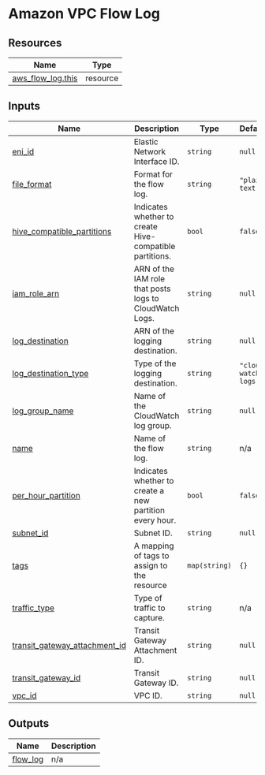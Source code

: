 # Amazon VPC Flow Log

## Resources

| Name                                                                                                      | Type     |
| --------------------------------------------------------------------------------------------------------- | -------- |
| [aws_flow_log.this](https://registry.terraform.io/providers/hashicorp/aws/latest/docs/resources/flow_log) | resource |

## Inputs

| Name                                                                                                                     | Description                                             | Type          | Default              | Required |
| ------------------------------------------------------------------------------------------------------------------------ | ------------------------------------------------------- | ------------- | -------------------- | :------: |
| <a name="input_eni_id"></a> [eni_id](#input_eni_id)                                                                      | Elastic Network Interface ID.                           | `string`      | `null`               |    no    |
| <a name="input_file_format"></a> [file_format](#input_file_format)                                                       | Format for the flow log.                                | `string`      | `"plain-text"`       |    no    |
| <a name="input_hive_compatible_partitions"></a> [hive_compatible_partitions](#input_hive_compatible_partitions)          | Indicates whether to create Hive-compatible partitions. | `bool`        | `false`              |    no    |
| <a name="input_iam_role_arn"></a> [iam_role_arn](#input_iam_role_arn)                                                    | ARN of the IAM role that posts logs to CloudWatch Logs. | `string`      | `null`               |    no    |
| <a name="input_log_destination"></a> [log_destination](#input_log_destination)                                           | ARN of the logging destination.                         | `string`      | `null`               |    no    |
| <a name="input_log_destination_type"></a> [log_destination_type](#input_log_destination_type)                            | Type of the logging destination.                        | `string`      | `"cloud-watch-logs"` |    no    |
| <a name="input_log_group_name"></a> [log_group_name](#input_log_group_name)                                              | Name of the CloudWatch log group.                       | `string`      | `null`               |    no    |
| <a name="input_name"></a> [name](#input_name)                                                                            | Name of the flow log.                                   | `string`      | n/a                  |   yes    |
| <a name="input_per_hour_partition"></a> [per_hour_partition](#input_per_hour_partition)                                  | Indicates whether to create a new partition every hour. | `bool`        | `false`              |    no    |
| <a name="input_subnet_id"></a> [subnet_id](#input_subnet_id)                                                             | Subnet ID.                                              | `string`      | `null`               |    no    |
| <a name="input_tags"></a> [tags](#input_tags)                                                                            | A mapping of tags to assign to the resource             | `map(string)` | `{}`                 |    no    |
| <a name="input_traffic_type"></a> [traffic_type](#input_traffic_type)                                                    | Type of traffic to capture.                             | `string`      | n/a                  |   yes    |
| <a name="input_transit_gateway_attachment_id"></a> [transit_gateway_attachment_id](#input_transit_gateway_attachment_id) | Transit Gateway Attachment ID.                          | `string`      | `null`               |    no    |
| <a name="input_transit_gateway_id"></a> [transit_gateway_id](#input_transit_gateway_id)                                  | Transit Gateway ID.                                     | `string`      | `null`               |    no    |
| <a name="input_vpc_id"></a> [vpc_id](#input_vpc_id)                                                                      | VPC ID.                                                 | `string`      | `null`               |    no    |

## Outputs

| Name                                                        | Description                   |
| ----------------------------------------------------------- | ----------------------------- |
| <a name="output_flow_log"></a> [flow_log](#output_flow_log) | n/a |
